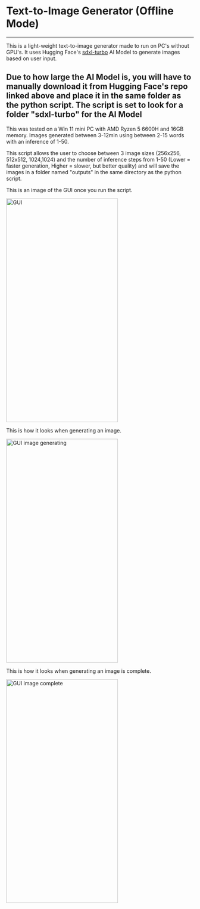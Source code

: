 # Text-to-Image Generator (Offline Mode)
---

This is a light-weight text-to-image generator made to run on PC's without GPU's. It uses Hugging Face's [sdxl-turbo](https://huggingface.co/stabilityai/sdxl-turbo/tree/main) AI Model to generate images based on user input. 

## **Due to how large the AI Model is, you will have to manually download it from Hugging Face's repo linked above and place it in the same folder as the python script. The script is set to look for a folder "sdxl-turbo" for the AI Model**

This was tested on a Win 11 mini PC with AMD Ryzen 5 6600H and 16GB memory. Images generated between 3-12min using between 2-15 words with an inference of 1-50.

This script allows the user to choose between 3 image sizes (256x256, 512x512, 1024,1024) and the number of inference steps from 1-50 (Lower = faster generation, Higher = slower, but better quality) and will save the images in a folder named "outputs" in the same directory as the python script.

This is an image of the GUI once you run the script.

<img width="300" height="600" alt="GUI" src="https://github.com/user-attachments/assets/4b1799aa-3fa3-4762-80f9-eaa4376fc850" />


This is how it looks when generating an image.

<img width="300" height="600" alt="GUI image generating" src="https://github.com/user-attachments/assets/bcdad6e6-20c1-4d39-9f6f-1875f24fa76b" />

This is how it looks when generating an image is complete.

<img width="300" height="600" alt="GUI image complete" src="https://github.com/user-attachments/assets/97b48668-acda-4a6f-b916-c808d652edc5" />
